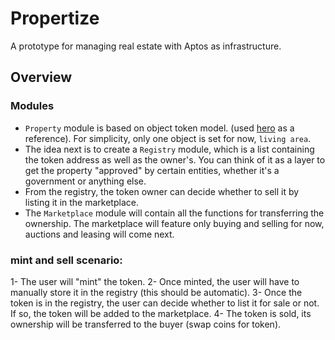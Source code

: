 # Propertize
A prototype for managing real estate with Aptos as infrastructure.

## Overview

### Modules
- `Property` module is based on object token model. (used [hero](https://github.com/aptos-labs/aptos-core/tree/main/aptos-move/move-examples/token_objects/hero) as a reference). For simplicity, only one object is set for now, `living area`.
- The idea next is to create a `Registry` module, which is a list containing the token address as well as the owner's. You can think of it as a layer to get the property "approved" by certain entities, whether it's a government or anything else. 
- From the registry, the token owner can decide whether to sell it by listing it in the marketplace.
- The `Marketplace` module will contain all the functions for transferring the ownership. The marketplace will feature only buying and selling for now, auctions and leasing will come next.

### mint and sell scenario: 
1- The user will "mint" the token.
2- Once minted, the user will have to manually store it in the registry (this should be automatic).
3- Once the token is in the registry, the user can decide whether to list it for sale or not. If so, the token will be added to the marketplace.
4- The token is sold, its ownership will be transferred to the buyer (swap coins for token).


